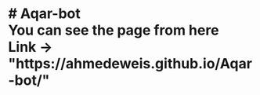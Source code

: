 <h1>
# Aqar-bot <br>
You can see the page from here <br>
Link -> "https://ahmedeweis.github.io/Aqar-bot/"
</h1>
